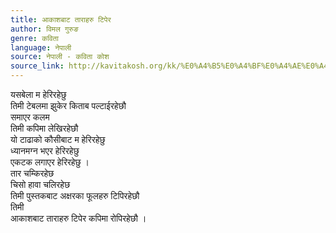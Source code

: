```yaml
---
title: आकाशबाट ताराहरु टिपेर
author: विमल गुरुङ
genre: कविता
language: नेपाली
source: नेपाली - कविता कोश
source_link: http://kavitakosh.org/kk/%E0%A4%B5%E0%A4%BF%E0%A4%AE%E0%A4%B2_%E0%A4%97%E0%A5%81%E0%A4%B0%E0%A5%81%E0%A4%99
---
```


यसबेला म हेरिरहेछु  
तिमी टेबलमा झुकेर किताब पल्टाईरहेछौ  
समाएर कलम  
तिमी कपिमा लेखिरहेछौ  
यो टाढाको कौसीबाट म हेरिरहेछु  
ध्यानमग्न भएर हेरिरहेछु  
एकटक लगाएर हेरिरहेछु ।  
तार चम्किरहेछ  
चिसो हावा चलिरहेछ  
तिमी पुस्तकबाट अक्षरका फूलहरु टिपिरहेछौ  
तिमी  
आकाशबाट ताराहरु टिपेर कपिमा रोपिरहेछौ ।
